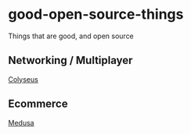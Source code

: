# good-open-source-things
Things that are good, and open source

## Networking / Multiplayer
[Colyseus](https://github.com/colyseus/colyseus) 

## Ecommerce
[Medusa](https://github.com/medusajs/medusa)
